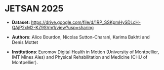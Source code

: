 # JETSAN 2025

- **Dataset:** https://drive.google.com/file/d/1RP_SSKpmHySDLcH-QAjP2xM2-KZ9SVm1/view?usp=sharing

- **Authors:** Alice Bourdon, Nicolas Sutton-Charani, Karima Bakhti and Denis Mottet

- **Institutions**: Euromov Digital Health in Motion (University of Montpellier, IMT Mines Ales) and Physical Rehabilitation and Medicine (CHU of Montpellier).


